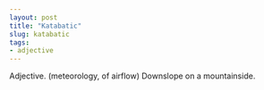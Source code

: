 ```yaml
---
layout: post
title: "Katabatic"
slug: katabatic
tags:
- adjective
---
```


Adjective. (meteorology, of airflow) Downslope on a mountainside.
